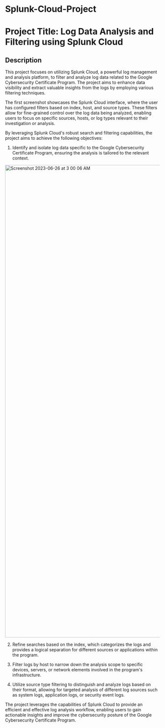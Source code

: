 # Splunk-Cloud-Project

# Project Title: Log Data Analysis and Filtering using Splunk Cloud

## Description

This project focuses on utilizing Splunk Cloud, a powerful log management and analysis platform, to filter and analyze log data related to the Google Cybersecurity Certificate Program. The project aims to enhance data visibility and extract valuable insights from the logs by employing various filtering techniques.

The first screenshot showcases the Splunk Cloud interface, where the user has configured filters based on index, host, and source types. These filters allow for fine-grained control over the log data being analyzed, enabling users to focus on specific sources, hosts, or log types relevant to their investigation or analysis.

By leveraging Splunk Cloud's robust search and filtering capabilities, the project aims to achieve the following objectives:



1. Identify and isolate log data specific to the Google Cybersecurity Certificate Program, ensuring the analysis is tailored to the relevant context.

<img width="1536" alt="Screenshot 2023-06-26 at 3 00 06 AM" src="https://github.com/dormorr993310/Splunk-Cloud-Project/assets/138055368/1a0c705e-67b9-4822-86f9-b5524138e5ea">




2. Refine searches based on the index, which categorizes the logs and provides a logical separation for different sources or applications within the program.





3. Filter logs by host to narrow down the analysis scope to specific devices, servers, or network elements involved in the program's infrastructure.





4. Utilize source type filtering to distinguish and analyze logs based on their format, allowing for targeted analysis of different log sources such as system logs, application logs, or security event logs.





The project leverages the capabilities of Splunk Cloud to provide an efficient and effective log analysis workflow, enabling users to gain actionable insights and improve the cybersecurity posture of the Google Cybersecurity Certificate Program.
